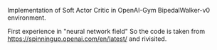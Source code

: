 Implementation of Soft Actor Critic in OpenAI-Gym BipedalWalker-v0 environment.

First experience in "neural network field"
So the code is taken from https://spinningup.openai.com/en/latest/ and rivisited.

